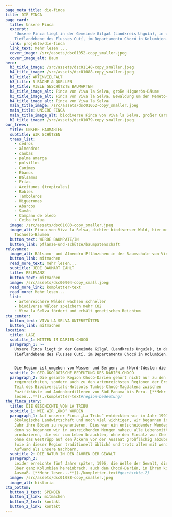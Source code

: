```yaml
---
page_meta_title: die-finca
title: DIE FINCA
page_card:
  title: Unsere Finca
  excerpt:
    "Unsere Finca liegt in der Gemeinde Gilgal (Landkreis Unguía), in der\r
    Tieflandebene des Flusses Cutí, im Departamento Chocó in Kolumbien."
  link: projekte/die-finca
  link_text: Mehr lesen ...
  cover_image: /src/assets/dsc01052-copy_smaller.jpeg
  cover_image_alt: Baum
hero:
  h3_title_image: /src/assets/dsc01148-copy_smaller.jpeg
  h4_title_image: /src/assets/dsc01088-copy_smaller.jpeg
  h2_title: ARTENVIELFALT
  h3_title: 5 BÄCHE & QUELLEN
  h4_title: VIELE GESCHÜTZTE BAUMARTEN
  h2_title_image_alt: Finca von Viva la Selva, große Higuerón-Bäume
  h3_title_image_alt: Finca von Viva la Selva, Bewaldung um den Memeto-Bach
  h4_title_image_alt: Finca von Viva la Selva
  main_title_image: /src/assets/dsc01052-copy_smaller.jpeg
  main_title: UNSERE FINCA
  main_title_image_alt: biodiverse Finca von Viva la Selva, großer Caracolí-Baum
  h2_title_image: /src/assets/dsc01079-copy_smaller.jpeg
our_trees:
  title: UNSERE BAUMARTEN
  subtitle: WIR SCHÜTZEN
  trees_list:
    - cedros
    - almendros
    - caobas
    - palma amarga
    - polvillos
    - Canimes
    - Ébanos
    - Bálsamos
    - Frías
    - Aceitunos (tropicales)
    - Robles
    - Tamboleros
    - Higuerones
    - Abarcos
    - Samán
    - Campano de bledo
    - Ceiba tolua
  image: /src/assets/dsc01083-copy_smaller.jpeg
  image_alt: Finca von Viva la Selva, dichter biodiverser Wald, hier mit großen
    Tachuelo-Bäumen
  button_text: WERDE BAUMPATE/IN
  button_link: pflanze-und-schütze/baumpatenschaft
relevance:
  image_alt: Bálsamo- und Almendro-Pflänzchen in der Baumschule von Viva la Selva
  button_link: mitmachen
  read_more_text: mehr lesen...
  subtitle: JEDE BAUMART ZÄHLT
  title: RELEVANZ
  button_text: mitmachen
  image: /src/assets/dsc00904-copy_small.jpeg
  read_more_link: kompletter-text
  read_more: Mehr lesen...
  list:
    - artenreichere Wälder wachsen schneller
    - biodiverse Wälder speichern mehr CO2
    - Viva la Selva fördert und erhält genetischen Reichtum
cta_center:
  button_text: VIVA LA SELVA UNTERSTÜTZEN
  button_link: mitmachen
location:
  title: LAGE
  subtitle_1: MITTEN IM DARIEN-CHOCÓ
  paragraph_1: >-
    Unsere Finca liegt in der Gemeinde Gilgal (Landkreis Unguía), in der
    Tieflandebene des Flusses Cutí, im Departamento Chocó in Kolumbien. 


    Die Region ist umgeben von Wasser und Bergen: im (Nord-)Westen die Bergkette des Darién (zugleich die Grenzlinie Kolumbien-Panamá, sowie Südamerika-Nordamerika), im Nordosten die Karibikküste und im Südosten der Atrato-Strom, der wasserreichste Fluss Kolumbiens, mit Zuflüssen aus einigen der regenreichsten Gebiete der Welt.
  subtitle_2: GEO-ÖKOLOGISCHE BEDEUTUNG DES DARIÉN-CHOCÓ
  paragraph_2: Die gesamte Region Chocó-Darién gehört nicht nur zu den
    regenreichsten, sondern auch zu den artenreichsten Regionen der Erde und ist
    Teil des Biodiversitäts-Hotspots Tumbes-Chocó-Magdalena zwischen
    Pazifikküste und Andenkordilleren von Süd-Panama bis Peru. [**Mehr
    lesen...**](./kompletter-text#region-bedeutung)
the_finca_story:
  title: DIE GESCHICHTE VON LA TRIBU
  subtitle_1: WIE WIR „ÖKO“ WURDEN
  paragraph_1: Auf unserer Finca „La Tribu“ entdeckten wir im Jahr 1991 die
    ökologische Landwirtschaft und noch viel wichtiger, wir begannen in diesem
    Jahr ihre Böden zu regenerieren. Dies war ein entscheidender Wendepunkt,
    denn so begannen wir in ausreichenden Mengen nahezu alle Lebensmittel zu
    produzieren, die wir zum Leben brauchten, ohne den Einsatz von Chemikalien,
    ohne das Gestrüpp auf den Äckern vor der Aussaat großflächig abzubrennen
    (wie in dieser Region traditionell üblich) und trotz allem mit weniger
    Aufwand als unsere Nachbarn.
  subtitle_2: DIE NATUR IN DEN JAHREN DER GEWALT
  paragraph_2:
    Leider erreichte fünf Jahre später, 1996, die Welle der Gewalt, die
    über ganz Kolumbien hereinbrach, auch den Chocó-Darién, in ihrem kompletten
    Ausmaß. [**Mehr lesen...**](./kompletter-text#geschichte-2)
  image: /src/assets/dsc01088-copy_smaller.jpeg
  image_alt: historia
cta_bottom:
  button_1_text: SPENDEN
  button_1_link: mitmachen
  button_2_text: kontakt
  button_2_link: kontakt
---
```

